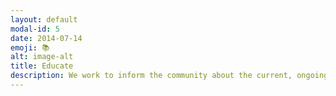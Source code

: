 ```yaml
---
layout: default
modal-id: 5
date: 2014-07-14
emoji: 📚
alt: image-alt
title: Educate
description: We work to inform the community about the current, ongoing atrocities occurring in Gaza, and the history of the colonization, occupation and ethnic cleansing of Palestine. This aggression did not begin on October 7th of 2023, it has been ongoing for over a century, was escalated in 1948 with the Nakba and the establishment of the so-called state of “Israel” on Palestinian land, continued through the occupation, and then escalating through the siege and blockade on Gaza which began in 2006.
---
```

